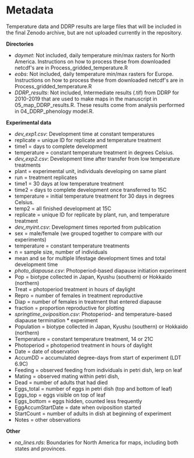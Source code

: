 # Metadata
Temperature data and DDRP results are large files that will be included in the final Zenodo archive, but are not uploaded currently in the repository.

**Directories**
* *daymet*: Not included, daily temperature min/max rasters for North America. Instructions on how to process these from downloaded netcdf's are in Process_gridded_temperature.R
* *eobs*: Not included, daily temperature min/max rasters for Europe. Instructions on how to process these from downloaded netcdf's are in Process_gridded_temperature.R
* *DDRP_results*: Not included, Intermediate results (.tif) from DDRP for 2010-2019 that are used to make maps in the manuscript in 05_map_DDRP_results.R. These results come from analysis performed in 04_DDRP_phenology model.R.

**Experimental data**
* *dev_exp1.csv*: Development time at constant temperatures
* replicate = unique ID for replicate and temperature treatment
* time1 = days to complete development
* temperature = constant temperature treatment in degrees Celsius.
* *dev_exp2.csv*: Development time after transfer from low temperature treatments
* plant = experimental unit, individuals developing on same plant
* run = treatment replicates
* time1 = 30 days at low temperature treatment
* time2 = days to complete development once transferred to 15C
* temperature = initial temperature treatment for 30 days in degrees Celsius.
* temp2 = all finished development at 15C
* replicate = unique ID for replicate by plant, run, and temperature treatment
* *dev_myint.csv*: Development times reported from publication
* sex = male/female (we grouped together to compare with our experiments)
* temperature = constant temperature treatments
* n = sample size, number of individuals
* mean and se for multiple lifestage development times and total development time
* *photo_diapause.csv*: Photoperiod-based diapause initiation experiment
* Pop = biotype collected in Japan, Kyushu (southern) or Hokkaido (northern)
* Treat = photoperiod treatment in hours of daylight
* Repro = number of females in treatment reproductive
* Diap = number of females in treatment that entered diapause
* fraction = proportion reproductive for plotting
* *springtime_oviposition.csv*: Photoperiod- and temperature-based diapause termination * experiment
* Population = biotype collected in Japan, Kyushu (southern) or Hokkaido (northern)
* Temperature = constant temperature treatment, 14 or 21C
* Photoperiod = photoperiod treatment in hours of daylight
* Date = date of observation
* AccumDD = accumulated degree-days from start of experiment (LDT 6.9C)
* Feeding = observed feeding from individuals in petri dish, lerp on leaf
* Mating = observed mating within petri dish,
* Dead = number of adults that had died
* Eggs_total = number of eggs in petri dish (top and bottom of leaf)
* Eggs_top = eggs visible on top of leaf
* Eggs_bottom = eggs hidden, counted less frequently
* EggAccumStartDate = date when oviposition started
* StartCount = number of adults in dish at beginning of experiment
* Notes = other observations

**Other**
* *na_lines.rds*: Boundaries for North America for maps, including both states and provinces.

